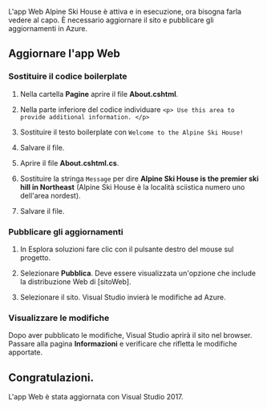 L'app Web Alpine Ski House è attiva e in esecuzione, ora bisogna farla vedere al capo. È necessario aggiornare il sito e pubblicare gli aggiornamenti in Azure.

## <a name="update-your-web-app"></a>Aggiornare l'app Web

### <a name="replace-the-boilerplate-code"></a>Sostituire il codice boilerplate

1. Nella cartella **Pagine** aprire il file **About.cshtml**.

1. Nella parte inferiore del codice individuare `<p> Use this area to provide additional information. </p>`

1. Sostituire il testo boilerplate con `Welcome to the Alpine Ski House!`

1. Salvare il file.

1. Aprire il file **About.cshtml.cs**.

1. Sostituire la stringa `Message` per dire **Alpine Ski House is the premier ski hill in Northeast** (Alpine Ski House è la località sciistica numero uno dell'area nordest).

1. Salvare il file.

### <a name="publish-your-updates"></a>Pubblicare gli aggiornamenti

1. In Esplora soluzioni fare clic con il pulsante destro del mouse sul progetto.

1. Selezionare **Pubblica**. Deve essere visualizzata un'opzione che include la distribuzione Web di [sitoWeb].

1. Selezionare il sito. Visual Studio invierà le modifiche ad Azure.

### <a name="view-your-changes"></a>Visualizzare le modifiche

Dopo aver pubblicato le modifiche, Visual Studio aprirà il sito nel browser. Passare alla pagina **Informazioni** e verificare che rifletta le modifiche apportate.

## <a name="congrats"></a>Congratulazioni.

L'app Web è stata aggiornata con Visual Studio 2017.

